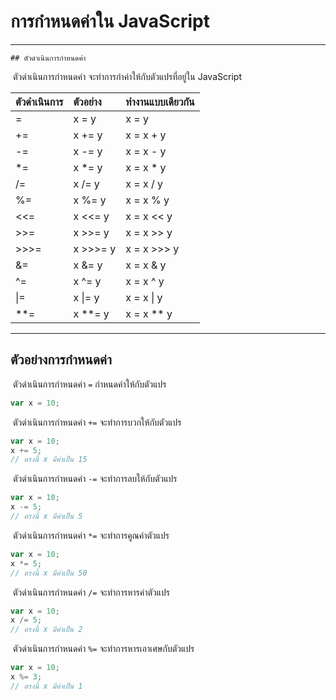 # การกำหนดค่าใน JavaScript

---

	## ตัวดำเนินการกำหนดค่า

​	ตัวดำเนินการกำหนดค่า จะทำการกำค่าให้กับตัวแปรที่อยู่ใน JavaScript

| ตัวดำเนินการ | ตัวอย่าง   | ทำงานแบบเดียวกัน |
| :--------- | :------- | :------------- |
| =          | x = y    | x = y          |
| +=         | x += y   | x = x + y      |
| -=         | x -= y   | x = x - y      |
| *=         | x *= y   | x = x * y      |
| /=         | x /= y   | x = x / y      |
| %=         | x %= y   | x = x % y      |
| <<=        | x <<= y  | x = x << y     |
| >>=        | x >>= y  | x = x >> y     |
| >>>=       | x >>>= y | x = x >>> y    |
| &=         | x &= y   | x = x & y      |
| ^=         | x ^= y   | x = x ^ y      |
| \|=        | x \|= y  | x = x \| y     |
| **=        | x **= y  | x = x ** y     |

---

## ตัวอย่างการกำหนดค่า

​	ตัวดำเนินการกำหนดค่า `=` กำหนดค่าให้กับตัวแปร

```js
var x = 10;
```

​	ตัวดำเนินการกำหนดค่า `+=` จะทำการบวกให้กับตัวแปร

```js
var x = 10;
x += 5;
// ตรงนี้ x มีค่าเป็น 15
```

​	ตัวดำเนินการกำหนดค่า `-=` จะทำการลบให้กับตัวแปร

```js
var x = 10;
x -= 5;
// ตรงนี้ x มีค่าเป็น 5
```

​	ตัวดำเนินการกำหนดค่า `*=` จะทำการคูณค่าตัวแปร

```js
var x = 10;
x *= 5;
// ตรงนี้ x มีค่าเป็น 50
```

​	ตัวดำเนินการกำหนดค่า `/=` จะทำการหารค่าตัวแปร

```js
var x = 10;
x /= 5;
// ตรงนี้ x มีค่าเป็น 2
```

​	ตัวดำเนินการกำหนดค่า `%=` จะทำการหารเอาเศษกับตัวแปร

```js
var x = 10;
x %= 3;
// ตรงนี้ x มีค่าเป็น 1
```


